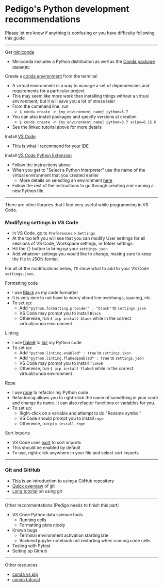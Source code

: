 # Pedigo's Python development recommendations
Please let me know if anything is confusing or you have difficulty following this guide

-------
Get [miniconda](https://docs.conda.io/en/latest/miniconda.html)
- Miniconda includes a Python distribution as well as the [Conda package manager](https://en.wikipedia.org/wiki/Conda_(package_manager))

Create a [conda environment](https://docs.conda.io/projects/conda/en/latest/user-guide/tasks/manage-environments.html) from the terminal
- A virtual environment is a way to manage a set of dependencies and requirements for a particular project
- This may seem like more work than installing things without a virtual environment, but it will save you a lot of stress later
- From the command line, run 
   - ```$ conda create -n {my_environment_name} python=3.7```
- You can also install packages and specify versions at creation
   - ```$ conda create -n {my_environment_name} python=3.7 scipy=0.15.0```
- See the linked tutorial above for more details

Install [VS Code](https://code.visualstudio.com/docs/setup/setup-overview)
- This is what I recommend for your IDE

Install [VS Code Python Extension](https://code.visualstudio.com/docs/python/python-tutorial)
- Follow the instructions above
- When you get to "Select a Python interpreter" use the name of the virtual environment that you created earlier
   - More details on selecting an environment [here](https://code.visualstudio.com/docs/python/environments)
- Follow the rest of the instructions to go through creating and running a new Python file

---
There are other libraries that I find very useful while programming in VS Code. 

### Modifying settings in VS Code

- In VS Code, go to ```Preferences``` > ```Settings```
- At the top left you will see that you can modify User settings for all sessions of VS Code,
  Workspace settings, or folder settings.
- Hit the ```{}``` button to bring up your ```settings.json```
- Add whatever settings you would like to change, making sure to keep the file in JSON format

For all of the modifications below, I'll show what to add to your VS Code ```settings.json```.

Formatting code 
- I use [Black](https://black.readthedocs.io/en/stable/) as my code formatter 
- It is very nice to not have to worry about line overhangs, spacing, etc. 
- To set up:
   - Add ```"python.formatting.provider" : "black"``` to ```settings.json```
   - VS Code may prompt you to install ```Black```
   - Otherwise, run ```$ pip install black``` while in the correct virtual/conda environment
   
Linting
- I use [flake8](http://flake8.pycqa.org/en/latest/) to [lint](https://en.wikipedia.org/wiki/Lint_(software)) my Python code
- To set up:
   - Add ```"python.linting.enabled" : true``` to ```settings.json```
   - Add ```"python.linting.flake8Enabled" : true``` to ```settings.json```
   - VS Code may prompt you to install ```flake8```
   - Otherwise, run ```$ pip install flake8``` while in the correct virtual/conda environment
   
Rope
- I use [rope](https://github.com/python-rope/rope/blob/master/docs/rope.rst) to refactor my Python code
- Refactoring allows you to right-click the name of something in your code and change its name. It can 
  also refactor functions or variables for you. 
- To set up: 
   - Right-click on a variable and attempt to do "Rename symbol"
   - VS Code should prompt you to install ```rope```
   - Otherwise, run ```pip install rope```
  
Sort Imports 
- VS Code uses [isort](https://isort.readthedocs.io/en/latest/) to sort imports 
- This should be enabled by default
- To use, right-click anywhere in your file and select sort imports

---
### Git and GitHub
- [This](https://guides.github.com/activities/hello-world/) is an introduction to using a GitHub repository
- [Quick overview](https://rogerdudler.github.io/git-guide/) of git
- [Long tutorial](https://git-scm.com/docs/user-manual.html) on using git


---
Other recommentations (Pedigo needs to finish this part)
- VS Code Python data science tools 
   - Running cells 
   - Formatting plots nicely
- Known bugs 
   - Terminal environment activation starting late
   - Backend jupyter notebook not restarting when running code cells
- Testing with Pytest
- Setting up Github

--- 

Other resources 
- [conda vs pip](https://www.anaconda.com/understanding-conda-and-pip/)
- [conda tutorial](https://towardsdatascience.com/a-guide-to-conda-environments-bc6180fc533)
